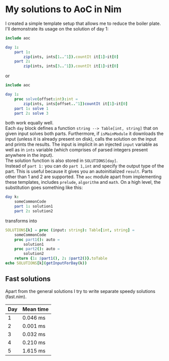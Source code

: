 # My solutions to AoC in Nim

I created a simple template setup that allows me to reduce the boiler plate. I'll demonstrate its usage on the solution of day 1:

```nim
include aoc

day 1:
    part 1:
        zip(ints, ints[1..^1]).countIt it[1]>it[0]
    part 2:
        zip(ints, ints[3..^1]).countIt it[1]>it[0]
```

or

```nim
include aoc

day 1:
    proc solve(offset:int):int =
        zip(ints, ints[offset..^1])countIt it[1]>it[0]
    part 1: solve 1
    part 2: solve 3
```
both work equally well.  
Each `day` block defines a function `string --> Table[int, string]` that on given input solves both parts. Furthermore, if `isMainModule` it downloads the input (unless it is already present on disk), calls the solution on the input and prints the results.
The input is implicit in an injected `input` variable as well as in `ints` variable (which comprises of parsed integers present anywhere in the input).  
The solution function is also stored in `SOLUTIONS[day]`.  
Instead of `part 1:` you can do `part 1,int` and specify the output type of the part. This is useful because it gives you an autoinitialized `result`. Parts other than 1 and 2 are supported.
The `aoc` module apart from implementing these templates, includes `prelude`, `algorithm` and `math`.
On a high level, the substitution goes something like this:

```nim
day k:
    someCommonCode
    part 1: solution1
    part 2: solution2
```
transforms into
```nim
SOLUTIONS[k] = proc (input: string): Table[int, string] =
    someCommonCode
    proc part1(): auto =
        solution1
    proc part2(): auto =
        solution2
    return {1: $part1(), 2: $part2()}.toTable
echo SOLUTIONS[k](getInputForDay(k))
```

## Fast solutions
Apart from the general solutions I try to write separate speedy solutions (fast.nim).

| Day             	| Mean time        	|
|-----------------	|---------------	|
| 1              	| 0.046 ms       	|
| 2              	| 0.001 ms       	|
| 3              	| 0.032 ms       	|
| 4              	| 0.210 ms       	|
| 5              	| 1.615 ms       	|

